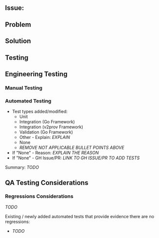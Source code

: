 ## Issue: <!-- link the issue or issues this PR resolves here -->
<!-- If your PR depends on changes from another pr link them here and describe why they are needed on your solution section. -->
 
## Problem
<!-- Describe the root cause of the issue you are resolving. This may include what behavior is observed and why it is not desirable. If this is a new feature describe why we need this feature and how it will be used. -->
 
## Solution
<!-- Describe what you changed to fix the issue. Relate your changes back to the original issue / feature and explain why this addresses the issue. -->
 
## Testing
<!-- Note: Confirm if the repro steps in the GitHub issue are valid, if not, please update the issue with accurate repro steps. -->

## Engineering Testing
### Manual Testing
<!-- Describe what manual testing you did (if no testing was done, explain why). -->

### Automated Testing
<!-- Ensure there are unit/integration/validation tests added (if possible); describe what cases they cover and do not cover. -->
* Test types added/modified:
    * Unit
    * Integration (Go Framework)
    * Integration (v2prov Framework)
    * Validation (Go Framework)
    * Other - Explain: _EXPLAIN_
    * None
    * _REMOVE NOT APPLICABLE BULLET POINTS ABOVE_
* If "None" - Reason: _EXPLAIN THE REASON_
  <!-- 
  Non-exhaustive list of reasons:
    - Lack of the framework capable of testing this fix/change
    - Tight deadlines / critical priority to get fix/change in - !ensure GH issue is logged to add tests!
    - No application logic is modified by this change, e.g. refactoring/cosmetic/non-code/test change
    - Tests implemented in another PR elsewhere - !ensure GH PR link is added!
    - Other (explain)
  Note: Outside of the exceptions above, the "existing tests cover the changes" is very unlikely to be an acceptable reason as the existing tests generally don't cover the logic changes implemented by this PR 
  -->
* If "None" - GH Issue/PR: _LINK TO GH ISSUE/PR TO ADD TESTS_

Summary: _TODO_

## QA Testing Considerations
<!-- Highlight areas or (additional) cases that QA should test w.r.t a fresh install as well as the upgrade scenarios -->
 
### Regressions Considerations
<!-- Dedicated section to specifically call out any areas that with higher chance of regressions caused by this change, include estimation of probability of regressions -->
_TODO_

Existing / newly added automated tests that provide evidence there are no regressions:
* _TODO_